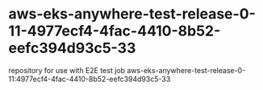 # aws-eks-anywhere-test-release-0-11-4977ecf4-4fac-4410-8b52-eefc394d93c5-33
repository for use with E2E test job aws-eks-anywhere-test-release-0-11:4977ecf4-4fac-4410-8b52-eefc394d93c5-33
